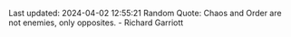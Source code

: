 Last updated: 2024-04-02 12:55:21
Random Quote: Chaos and Order are not enemies, only opposites. - Richard Garriott